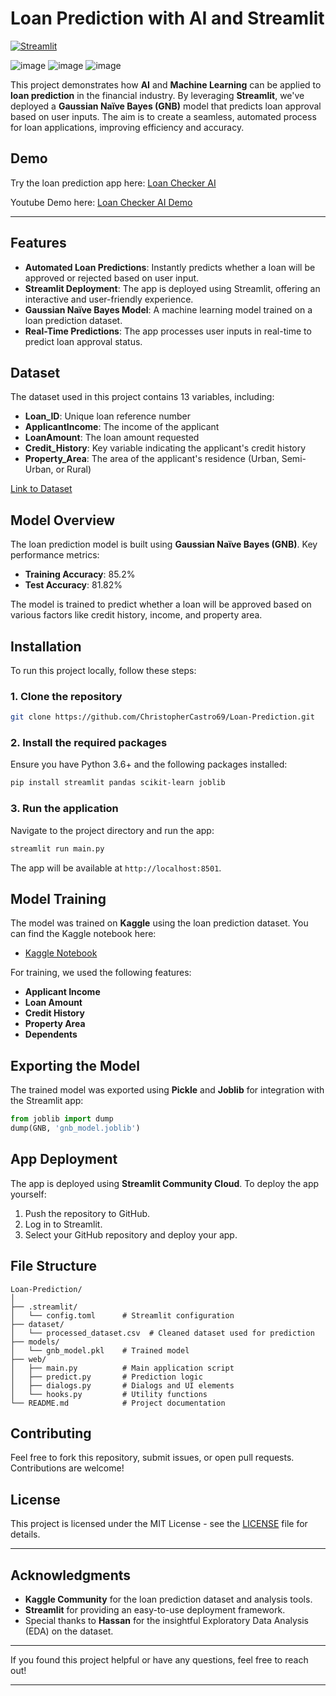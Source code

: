 
# Loan Prediction with AI and Streamlit

[![Streamlit](https://img.shields.io/badge/Streamlit-Loan_Prediction_App-brightgreen.svg)](https://loan-checker-ai.streamlit.app/)

![image](https://github.com/user-attachments/assets/4b336e52-8283-498d-9e27-1c291c14ad9c)
![image](https://github.com/user-attachments/assets/cafd4dc5-e0af-4505-984b-f1f08a991d00)
![image](https://github.com/user-attachments/assets/35bfde4e-f17f-4a81-ac70-31333a4a6286)


This project demonstrates how **AI** and **Machine Learning** can be applied to **loan prediction** in the financial industry. By leveraging **Streamlit**, we've deployed a **Gaussian Naïve Bayes (GNB)** model that predicts loan approval based on user inputs. The aim is to create a seamless, automated process for loan applications, improving efficiency and accuracy.

## Demo

Try the loan prediction app here: [Loan Checker AI](https://loan-checker-ai.streamlit.app/)

Youtube Demo here: [Loan Checker AI Demo](https://www.youtube.com/watch?v=dQRW1WTRDTA&t=2s)

---

## Features
- **Automated Loan Predictions**: Instantly predicts whether a loan will be approved or rejected based on user input.
- **Streamlit Deployment**: The app is deployed using Streamlit, offering an interactive and user-friendly experience.
- **Gaussian Naïve Bayes Model**: A machine learning model trained on a loan prediction dataset.
- **Real-Time Predictions**: The app processes user inputs in real-time to predict loan approval status.
  
## Dataset

The dataset used in this project contains 13 variables, including:
- **Loan_ID**: Unique loan reference number
- **ApplicantIncome**: The income of the applicant
- **LoanAmount**: The loan amount requested
- **Credit_History**: Key variable indicating the applicant's credit history
- **Property_Area**: The area of the applicant's residence (Urban, Semi-Urban, or Rural)
  
[Link to Dataset](https://www.kaggle.com/datasets/bhavikjikadara/loan-status-prediction)

## Model Overview

The loan prediction model is built using **Gaussian Naïve Bayes (GNB)**. Key performance metrics:
- **Training Accuracy**: 85.2%
- **Test Accuracy**: 81.82%

The model is trained to predict whether a loan will be approved based on various factors like credit history, income, and property area.

## Installation

To run this project locally, follow these steps:

### 1. Clone the repository
```bash
git clone https://github.com/ChristopherCastro69/Loan-Prediction.git
```

### 2. Install the required packages
Ensure you have Python 3.6+ and the following packages installed:
```bash
pip install streamlit pandas scikit-learn joblib
```

### 3. Run the application
Navigate to the project directory and run the app:
```bash
streamlit run main.py
```
The app will be available at `http://localhost:8501`.

## Model Training

The model was trained on **Kaggle** using the loan prediction dataset. You can find the Kaggle notebook here:

- [Kaggle Notebook](https://www.kaggle.com/code/kaizn69/loan-status-prediction-and-model-deployment)

For training, we used the following features:
- **Applicant Income**
- **Loan Amount**
- **Credit History**
- **Property Area**
- **Dependents**

## Exporting the Model

The trained model was exported using **Pickle** and **Joblib** for integration with the Streamlit app:
```python
from joblib import dump
dump(GNB, 'gnb_model.joblib')
```

## App Deployment

The app is deployed using **Streamlit Community Cloud**. To deploy the app yourself:
1. Push the repository to GitHub.
2. Log in to Streamlit.
3. Select your GitHub repository and deploy your app.

## File Structure

```plaintext
Loan-Prediction/
│
├── .streamlit/
│   └── config.toml      # Streamlit configuration
├── dataset/
│   └── processed_dataset.csv  # Cleaned dataset used for prediction
├── models/
│   └── gnb_model.pkl    # Trained model
├── web/
│   ├── main.py          # Main application script
│   ├── predict.py       # Prediction logic
│   ├── dialogs.py       # Dialogs and UI elements
│   └── hooks.py         # Utility functions
└── README.md            # Project documentation
```

## Contributing

Feel free to fork this repository, submit issues, or open pull requests. Contributions are welcome!

## License

This project is licensed under the MIT License - see the [LICENSE](LICENSE) file for details.

---

## Acknowledgments

- **Kaggle Community** for the loan prediction dataset and analysis tools.
- **Streamlit** for providing an easy-to-use deployment framework.
- Special thanks to **Hassan** for the insightful Exploratory Data Analysis (EDA) on the dataset.

---

If you found this project helpful or have any questions, feel free to reach out!

---




